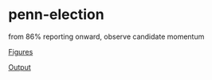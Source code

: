 # penn-election
from 86% reporting onward, observe candidate momentum

[Figures](./figures.jpeg)

[Output](./penn.txt)
